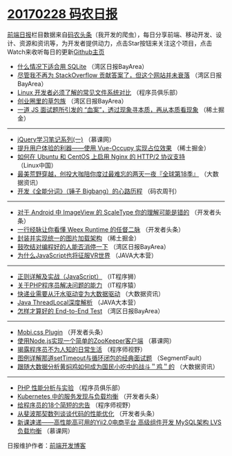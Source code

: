 # [20170228 码农日报](http://hao.caibaojian.com/date/2017/02/28)

[前端日报](http://caibaojian.com/c/news)栏目数据来自[码农头条](http://hao.caibaojian.com/)（我开发的爬虫），每日分享前端、移动开发、设计、资源和资讯等，为开发者提供动力，点击Star按钮来关注这个项目，点击Watch来收听每日的更新[Github主页](https://github.com/kujian/frontendDaily)
* [什么情况下适合用 SQLite](http://hao.caibaojian.com/27988.html) （湾区日报BayArea）
* [尽管我不再为 StackOverflow 贡献答案了，但这个网站并未衰落](http://hao.caibaojian.com/27987.html) （湾区日报BayArea）
* [Linux 开发者必须了解的常见文件系统对比](http://hao.caibaojian.com/28032.html) （程序员俱乐部）
* [创业圈里的草包族](http://hao.caibaojian.com/28009.html) （湾区日报BayArea）
* [一道 JS 面试题所引发的 &#8220;血案&#8221;，透过现象寻本质，再从本质看现象](http://hao.caibaojian.com/28081.html) （稀土掘金）

***
* [jQuery学习笔记系列(一)](http://hao.caibaojian.com/28006.html) （慕课网）
* [提升用户体验的利器——使用 Vue-Occupy 实现占位效果](http://hao.caibaojian.com/28082.html) （稀土掘金）
* [如何在 Ubuntu 和 CentOS 上启用 Nginx 的 HTTP/2 协议支持](http://hao.caibaojian.com/28017.html) （Linux中国）
* [最美荒野穿越，创投大咖陪你度过最难忘的两天一夜『全球第18季』](http://hao.caibaojian.com/28072.html) （大数据资讯）
* [开发《全能分词》（锤子 Bigbang）的心路历程](http://hao.caibaojian.com/28039.html) （码农周刊）

***
* [对于 Android 中 ImageView 的 ScaleType 你的理解可能是错的](http://hao.caibaojian.com/28094.html) （开发者头条）
* [一行经脉让你看懂 Weex Runtime 的任督二脉](http://hao.caibaojian.com/28095.html) （开发者头条）
* [封装并实现统一的图片加载架构](http://hao.caibaojian.com/28085.html) （稀土掘金）
* [鼓吹结对编程好的人能否消停一下](http://hao.caibaojian.com/28010.html) （湾区日报BayArea）
* [为什么JavaScript也将征服VR世界](http://hao.caibaojian.com/28030.html) （JAVA大本营）

***
* [正则详解及实战（JavaScript）](http://hao.caibaojian.com/28077.html) （IT程序狮）
* [关于PHP程序员解决问题的能力](http://hao.caibaojian.com/28045.html) （IT程序猿）
* [快递业需要从汗水驱动变为大数据驱动](http://hao.caibaojian.com/28067.html) （大数据资讯）
* [Java ThreadLocal深度解析](http://hao.caibaojian.com/28031.html) （JAVA大本营）
* [怎样才算好的 End-to-End Test](http://hao.caibaojian.com/28013.html) （湾区日报BayArea）

***
* [Mobi.css Plugin](http://hao.caibaojian.com/28100.html) （开发者头条）
* [使用Node.js实现一个简单的ZooKeeper客户端](http://hao.caibaojian.com/28004.html) （慕课网）
* [揭露程序员不为人知的日常生活](http://hao.caibaojian.com/28058.html) （程序师视野）
* [图例详解那道setTimeout与循环闭包的经典面试题](http://hao.caibaojian.com/28090.html) （SegmentFault）
* [跟随大数据分析黄焖鸡如何成为国民小吃中的战斗＂鸡＂的](http://hao.caibaojian.com/28069.html) （大数据资讯）

***
* [PHP 性能分析与实验](http://hao.caibaojian.com/28033.html) （程序员俱乐部）
* [Kubernetes 中的服务发现与负载均衡](http://hao.caibaojian.com/28036.html) （开发者头条）
* [给程序员的18个简短的忠告](http://hao.caibaojian.com/28060.html) （程序师视野）
* [从斐波那契数列谈谈代码的性能优化](http://hao.caibaojian.com/28037.html) （开发者头条）
* [新课速递——高性能高可用的Yii2.0电商平台 高级组件开发 MySQL架构 LVS负载均衡](http://hao.caibaojian.com/28007.html) （慕课网）

日报维护作者：[前端开发博客](http://caibaojian.com/) 